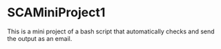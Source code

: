 # SCAMiniProject1
This is a mini project of a bash script that automatically checks and send the output as an email.
